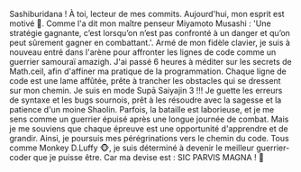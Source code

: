 Sashiburidana ! À toi, lecteur de mes commits. Aujourd'hui, mon esprit est motivé 🎌. Comme l'a dit mon maître penseur Miyamoto Musashi : 'Une stratégie gagnante, c’est lorsqu’on n’est pas confronté à un danger et qu’on peut sûrement gagner en combattant.'. Armé de mon fidèle clavier, je suis à nouveau entré dans l'arène pour affronter les lignes de code comme un guerrier samouraï amazigh. J'ai passé 6 heures à méditer sur les secrets de Math.ceil, afin d'affiner ma pratique de la programmation. Chaque ligne de code est une lame affûtée, prête à trancher les obstacles qui se dressent sur mon chemin. Je suis en mode Supā Saiyajin 3 !!!
    Je guette les erreurs de syntaxe et les bugs sournois, prêt à les résoudre avec la sagesse et la patience d'un moine Shaolin. Parfois, la bataille est laborieuse, et je me sens comme un guerrier épuisé après une longue journée de combat. Mais je me souviens que chaque épreuve est une opportunité d'apprendre et de grandir.
    Ainsi, je poursuis mes pérégrinations vers le chemin du code. Tous comme Monkey D.Luffy 🐵, je suis déterminé à devenir le meilleur guerrier-coder que je puisse être. Car ma devise est : SIC PARVIS MAGNA ! 🚀